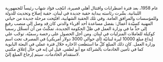 عام 1958، بعد فترة اضطرابات واقتتال أهلي قصيرة، انتُخِب فؤاد شهاب رئيساً للجمهورية اللبنانية. بشّرت رئاسته ببداية حقبة جديدة في لبنان، حقبة إصلاح وتحديث للدولة وللمؤسسات والمرافق العامة. وفي تلك الحقبة الشهابية، افتُتِحت مرحلة جديدة من حياتي المهنية كسيّدة أعمال: بفضل مساعدة أحد أقرباء والدتي كان قد وصل إلى منصب رفيع إلى حدٍّ ما في وزارة العمل في ظلّ الحكومة الجديدة، تمكَّنتُ من أن أتسجَّل رسمياً كوكيلة للعاملات المنزليات في لبنان. ومن أجل الحصول على رخصة رسميّة، توجّب علي إيداع مبلغ 10000 ليرة لبنانيّة (أي حوالي 3000 دولار أمريكي) في المصرف تحت اسم وزارة العمل. كان ذلك المبلغ كلّ ما استطعت ادّخاره خلال فترة عملي في البعثة البابوية كما في تأمين الخادمات بالشراكة مع أبو لطفي. قيل لي إنه في حال إغلاق مكتبي لاستقدام الخادمات، سيتم إرجاع المبلغ إليّ.
